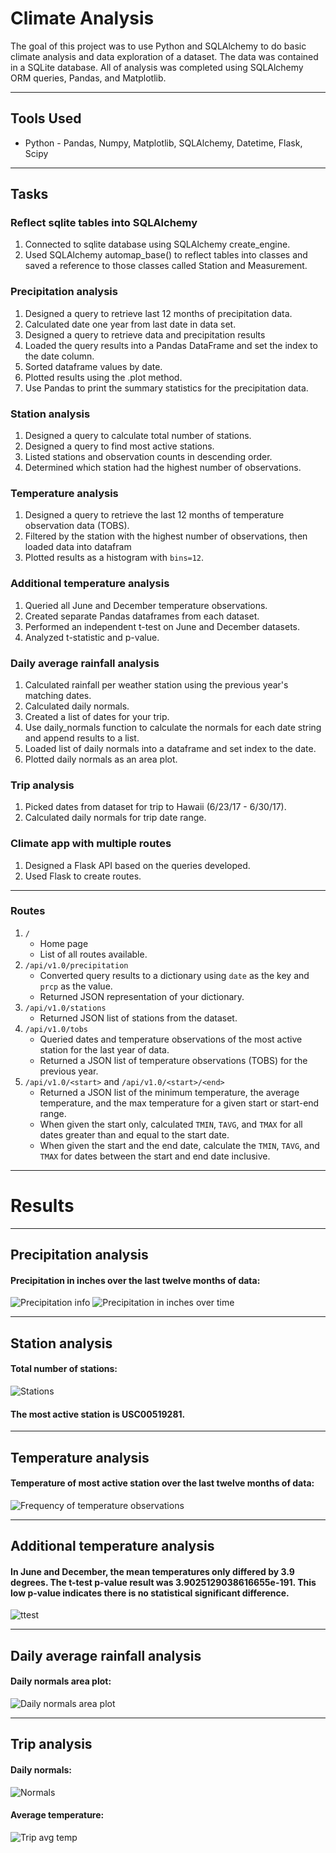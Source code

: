 # Climate Analysis
The goal of this project was to use Python and SQLAlchemy to do basic climate analysis and data exploration of a dataset. The data was contained in a SQLite database.  All of analysis was completed using SQLAlchemy ORM queries, Pandas, and Matplotlib.

---
## Tools Used
* Python - Pandas, Numpy, Matplotlib, SQLAlchemy, Datetime, Flask, Scipy

---
## Tasks
### Reflect sqlite tables into SQLAlchemy
1.  Connected to sqlite database using SQLAlchemy create_engine.
2.  Used SQLAlchemy automap_base() to reflect tables into classes and saved a reference to those classes called Station and Measurement.
### Precipitation analysis
1.  Designed a query to retrieve last 12 months of precipitation data.
2.  Calculated date one year from last date in data set.
3.  Designed a query to retrieve data and precipitation results
4.  Loaded the query results into a Pandas DataFrame and set the index to the date column.  
5.  Sorted dataframe values by date.
6.  Plotted results using the .plot method.
7.  Use Pandas to print the summary statistics for the precipitation data.
### Station analysis
1.  Designed a query to calculate total number of stations.
2.  Designed a query to find most active stations.
3.  Listed stations and observation counts in descending order.
3.  Determined which station had the highest number of observations.
### Temperature analysis
1.  Designed a query to retrieve the last 12 months of temperature observation data (TOBS).
2.  Filtered by the station with the highest number of observations, then loaded data into datafram
3.  Plotted results as a histogram with `bins=12`.
### Additional temperature analysis
1.  Queried all June and December temperature observations.
2.  Created separate Pandas dataframes from each dataset.
3.  Performed an independent t-test on June and December datasets.
4.  Analyzed t-statistic and p-value.
### Daily average rainfall analysis
1.  Calculated rainfall per weather station using the previous year's matching dates.
2.  Calculated daily normals.
3.  Created a list of dates for your trip.
4.  Use daily_normals function to calculate the normals for each date string and append results to a list.
5.  Loaded list of daily normals into a dataframe and set index to the date.
6.  Plotted daily normals as an area plot.
### Trip analysis 
1.  Picked dates from dataset for trip to Hawaii (6/23/17 - 6/30/17).
2.  Calculated daily normals for trip date range.
### Climate app with multiple routes
1.  Designed a Flask API based on the queries developed.
2.  Used Flask to create routes.

---
### Routes
1.  `/` 
      * Home page
      * List of all routes available.
2.  `/api/v1.0/precipitation`
      * Converted query results to a dictionary using `date` as the key and `prcp` as the value.
      * Returned JSON representation of your dictionary.
3.  `/api/v1.0/stations`
      * Returned JSON list of stations from the dataset.
4.  `/api/v1.0/tobs`
      * Queried dates and temperature observations of the most active station for the last year of data.  
      * Returned a JSON list of temperature observations (TOBS) for the previous year.
5.  `/api/v1.0/<start>` and `/api/v1.0/<start>/<end>`
      * Returned a JSON list of the minimum temperature, the average temperature, and the max temperature for a given start or start-end range.
      * When given the start only, calculated `TMIN`, `TAVG`, and `TMAX` for all dates greater than and equal to the start date.
      * When given the start and the end date, calculate the `TMIN`, `TAVG`, and `TMAX` for dates between the start and end date inclusive.
-----
# Results
----
## Precipitation analysis
#### Precipitation in inches over the last twelve months of data:
![Precipitation info](https://user-images.githubusercontent.com/64673015/101854098-7012ac00-3b26-11eb-9e37-95a95c259b9b.PNG)
![Precipitation in inches over time](https://user-images.githubusercontent.com/64673015/101853369-19f13900-3b25-11eb-90b5-042e494672ef.png)

----
## Station analysis
#### Total number of stations:
![Stations](https://user-images.githubusercontent.com/64673015/101854656-908f3600-3b27-11eb-8a78-2622333bb6f9.PNG)
#### The most active station is USC00519281.

----
## Temperature analysis
#### Temperature of most active station over the last twelve months of data:
![Frequency of temperature observations](https://user-images.githubusercontent.com/64673015/101853504-4d33c800-3b25-11eb-8485-ea5d04b40463.png)

----
## Additional temperature analysis
#### In June and December, the mean temperatures only differed by 3.9 degrees. The t-test p-value result was 3.9025129038616655e-191. This low p-value indicates there is no statistical significant difference.
![ttest](https://user-images.githubusercontent.com/64673015/101855678-7191a380-3b29-11eb-8ee7-8bc0ad45758c.PNG)

----
## Daily average rainfall analysis
#### Daily normals area plot:
![Daily normals area plot](https://user-images.githubusercontent.com/64673015/101853813-e2cf5780-3b25-11eb-8910-78026e229ccf.png)

----
## Trip analysis
#### Daily normals:
![Normals](https://user-images.githubusercontent.com/64673015/101856516-1660b080-3b2b-11eb-9b1a-69ed227b7ec5.PNG)
#### Average temperature:
![Trip avg temp](https://user-images.githubusercontent.com/64673015/101855986-101e0480-3b2a-11eb-8df9-32aaa05eef88.png)










